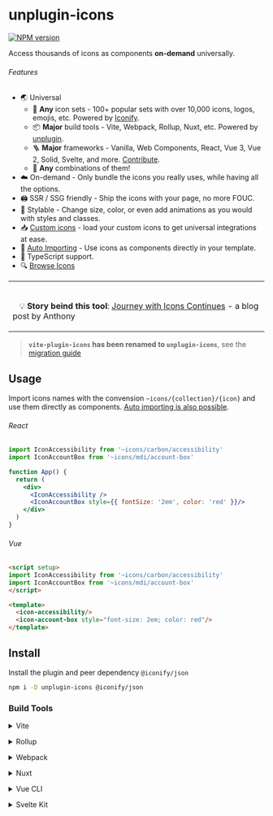 # unplugin-icons

[![NPM version](https://img.shields.io/npm/v/unplugin-icons?color=a1b858&label=)](https://www.npmjs.com/package/unplugin-icons)

Access thousands of icons as components **on-demand** universally.

###### Features

- 🌏 Universal
  - 🤹 **Any** icon sets - 100+ popular sets with over 10,000 icons, logos, emojis, etc. Powered by [Iconify](https://github.com/iconify/iconify).
  - 📦 **Major** build tools - Vite, Webpack, Rollup, Nuxt, etc. Powered by [unplugin](https://github.com/unjs/unplugin).
  - 🪜 **Major** frameworks - Vanilla, Web Components, React, Vue 3, Vue 2, Solid, Svelte, and more. [Contribute](./src/core/compiles).
  - 🍱 **Any** combinations of them!
- ☁️ On-demand - Only bundle the icons you really uses, while having all the options.
- 🖨 SSR / SSG friendly - Ship the icons with your page, no more FOUC.
- 🌈 Stylable - Change size, color, or even add animations as you would with styles and classes.
- 📥 [Custom icons](#custom-icons) - load your custom icons to get universal integrations at ease.
- 📲 [Auto Importing](#auto-importing) - Use icons as components directly in your template.
- 🦾 TypeScript support.
- 🔍 [Browse Icons](https://icones.js.org/)

<table><td><br>

&nbsp;&nbsp;&nbsp;💡 **Story beind this tool**: [Journey with Icons Continues](https://antfu.me/posts/journey-with-icons-continues) - a blog post by Anthony&nbsp;&nbsp;&nbsp;

</td></table>

> **`vite-plugin-icons` has been renamed to `unplugin-icons`**, see the [migration guide](#migrate-from-vite-plugin-icons)

## Usage

Import icons names with the convension `~icons/{collection}/{icon}` and use them directly as components. [Auto importing is also possible](#auto-importing).

###### React

```jsx
import IconAccessibility from '~icons/carbon/accessibility'
import IconAccountBox from '~icons/mdi/account-box'

function App() {
  return (
    <div>
      <IconAccessibility />
      <IconAccountBox style={{ fontSize: '2em', color: 'red' }}/>
    </div>
  )
}
```

###### Vue

```html
<script setup>
import IconAccessibility from '~icons/carbon/accessibility'
import IconAccountBox from '~icons/mdi/account-box'
</script>

<template>
  <icon-accessibility/>
  <icon-account-box style="font-size: 2em; color: red"/>
</template>
```

## Install

Install the plugin and peer dependency `@iconify/json`

```bash
npm i -D unplugin-icons @iconify/json
```

### Build Tools

<details>
<summary>Vite</summary><br>

```ts
// vite.config.ts
import Icons from 'unplugin-icons/vite'

export default defineConfig({
  plugins: [
    Icons({ /* options */ }),
  ],
})
```

<br></details>

<details>
<summary>Rollup</summary><br>

```ts
// rollup.config.js
import Icons from 'unplugin-icons/rollup'

export default {
  plugins: [
    Icons({ /* options */ }),
  ],
}
```

<br></details>


<details>
<summary>Webpack</summary><br>

```ts
// webpack.config.js
module.exports = {
  /* ... */
  plugins: [
    require('unplugin-icons/webpack')({ /* options */ })
  ]
}
```

<br></details>

<details>
<summary>Nuxt</summary><br>

```ts
// nuxt.config.js
export default {
  buildModules: [
    ['unplugin-icons/nuxt', { /* options */ }],
  ],
}
```

> This module works for both Nuxt 2 and [Nuxt Vite](https://github.com/nuxt/vite)

<br></details>

<details>
<summary>Vue CLI</summary><br>

```ts
// vue.config.js
module.exports = {
  configureWebpack: {
    plugins: [
      require('unplugin-icons/webpack')({ /* options */ }),
    ],
  },
}
```

<br></details>

<details>
<summary>Svelte Kit</summary><br>

```ts
// svelte.config.js
import preprocess from 'svelte-preprocess'
import Icons from 'unplugin-icons/vite'

/** @type {import('@sveltejs/kit').Config} */
const config = {
  // Consult https://github.com/sveltejs/svelte-preprocess
  // for more information about preprocessors
  preprocess: preprocess(),
  kit: {
    // hydrate the <div id="svelte"> element in src/app.html
    target: '#svelte',
    vite: {
      plugins: [
        Icons({
          compiler: 'svelte',
        }),
      ],
    },
  },
}

export default config
```

<details>
<summary>Svelte + Vite</summary><br>

Svelte support requires plugin dependency `@sveltejs/vite-plugin-svelte`:
```shell
npm i -D @sveltejs/vite-plugin-svelte
```

The `unplugin-icons` plugin should be configured on `vite.config.js` configuration file:

```ts
// vite.config.js
import { defineConfig } from 'vite'
import { svelte } from '@sveltejs/vite-plugin-svelte'
import Icons from 'unplugin-icons/vite'

export default defineConfig({
  plugins: [
    svelte(),
    Icons({
      compiler: 'svelte',
    }),
  ],
})
```

<br></details>

### Frameworks


<details>
<summary>Vue 3</summary><br>

Vue 3 support requires peer dependency `@vue/compiler-sfc`:

```bash
npm i -D @vue/compiler-sfc
```

```ts
Icons({ compiler: 'vue3' })
```

Type Declarations

```jsonc
// tsconfig.json
{ 
  "compilerOptions": {
    "types": [
      "unplugin-icons/types/vue",
    ]
  }
}
```

<br></details>


<details>
<summary>Vue 2</summary><br>

Vue 2 support requires peer dependency `vue-template-compiler`:

```bash
npm i -D vue-template-compiler
```

```ts
Icons({ compiler: 'vue2' })
```

Type Declarations

```jsonc
// tsconfig.json
{ 
  "compilerOptions": {
    "types": [
      "unplugin-icons/types/vue",
    ]
  }
}
```

<br></details>

<details>
<summary>React</summary><br>

JSX support requires peer dependency `@svgr/core`:

```bash
npm i -D @svgr/core
```

```ts
Icons({ compiler: 'jsx', jsx: 'react' })
```

Type Declarations

```jsonc
// tsconfig.json
{ 
  "compilerOptions": {
    "types": [
      "unplugin-icons/types/react",
    ]
  }
}
```

<br></details>


<details>
<summary>Preact</summary><br>

JSX support requires peer dependency `@svgr/core`:

```bash
npm i -D @svgr/core
```

```ts
Icons({ compiler: 'jsx', jsx: 'preact' })
```

Type Declarations

```jsonc
// tsconfig.json
{ 
  "compilerOptions": {
    "types": [
      "unplugin-icons/types/preact",
    ]
  }
}
```

<br></details>


<details>
<summary>Solid</summary><br>


```ts
Icons({ compiler: 'solid' })
```

Type Declarations

```jsonc
// tsconfig.json
{
  "compilerOptions": {
    "types": [
      "unplugin-icons/types/solid",
    ]
  }
}
```

<br></details>

<details>
<summary>Svelte</summary><br>


```ts
Icons({ compiler: 'svelte' })
```

Type Declarations

For Svelte Kit, on `src/global.d.ts` file:
```html
/// <reference types="@sveltejs/kit" />
/// <reference types="unplugin-icons/types/svelte" />
```

For Svelte + Vite, on `src/vite-env.d.ts` file:
```html
/// <reference types="svelte" />
/// <reference types="vite/client" />
/// <reference types="unplugin-icons/types/svelte" />
```

<br></details>

## Custom Icons

From v0.11, you can now load your own icons!

```ts
import { promises as fs } from 'fs'
// loader helpers
import { FileSystemIconLoader } from 'unplugin-icons/loaders' 

Icons({ 
  customCollections: {
    // key as the collection name
    'my-icons': {
      'account': '<svg><!-- ... --></svg>',
      // load your custom icon lazily
      'settings': () => fs.readFile('./path/to/my-icon.svg', 'utf-8'),
      /* ... */
    },
    'my-other-icons': async (iconName) => {
      // your custom loader here. Do whatever you want.
      // for example, fetch from a remote server: 
      return await fetch(`https://example.com/icons/${iconName}.svg`).then(res => res.text())
    },
    // a helper to load icons from the file system
    // files under `./assets/icons` with `.svg` extension will be loaded as it's file name
    'my-yet-other-icons': FileSystemIconLoader('./assets/icons'),
  }
})
```

Then use as

```ts
import IconAccount from '~icons/my-icons/account'
import IconFoo from '~icons/my-other-icons/foo'
import IconBar from '~icons/my-yet-other-icons/bar'
```

> 💡 SVG Authoring Tips:
> - To make your icons color adaptable, set `fill="currentColor"` for `stroke="currentColor"` in your SVG.
> - Leave the `height` and `width` unspecified, we will set them for you.

### Use with Resolver

When using with resolvers for auto-importing, you will need to tell it your custom collection names:

```ts
IconResolver({
  customCollections: [
    'my-icons',
    'my-other-icons',
    'my-yet-other-icons',
  ]
})
```

See the [Vue 3 + Vite example](./examples/vite-vue3/vite.config.ts).

## Migrate from `vite-plugin-icons`

`package.json`

```diff
{
  "devDependencies": {
-   "vite-plugin-icons": "*",
+   "unplugin-icons": "^0.7.0",
  }
}
```

`vite.config.json`

```diff
import Components from 'unplugin-components/vite'
- import Icons, { ViteIconsResolver } from 'vite-plugin-icons'
+ import Icons from 'unplugin-icons/vite'
+ import IconsResolver from 'unplugin-icons/resolver'

export default {
  plugins: [
    Vue(),
    Components({
      resolvers: IconsResolver(),
    }),
    Icons(),
  ],
}
```

`*` - imports usage

```diff
- import IconComponent from 'virtual:vite-icons/collection/name'
+ import IconComponent from '~icons/collection/name'
```

> You can still use `virtual:icons` prefix in Vite if you prefer, but it's not yet supported in Webpack, we are unifying it as a workaround in the docs.

## Options

You can set default styling for all icons. 
The following config shows the default values of each option:

```ts
Icons({
  scale: 1.2, // Scale of icons against 1em
  defaultStyle: '', // Style apply to icons
  defaultClass: '', // Class names apply to icons
  compiler: null, // 'vue2', 'vue3', 'jsx'
  jsx: 'react' // 'react' or 'preact'
})
```

## Auto Importing

<details>
<summary>Vue 2 & 3</summary><br>

Use with [`unplugin-vue-components`](https://github.com/antfu/unplugin-vue-components)

For example in Vite:

```js
// vite.config.js
import Vue from '@vitejs/plugin-vue'
import Icons from 'unplugin-icons/vite'
import IconsResolver from 'unplugin-icons/resolver'
import Components from 'unplugin-vue-components/vite'

export default {
  plugins: [
    Vue(),
    Components({
      resolvers: IconsResolver(),
    }),
    Icons(),
  ],
}
```

Then you can use any icons as you want without explicit importing. Only the used icons will be bundled.

```html
<template>
  <i-carbon-accessibility/>
  <i-mdi-account-box style="font-size: 2em; color: red"/>
</template>
```

</details>

<details>
<summary>React & Solid</summary><br>

Use with [`unplugin-auto-import`](https://github.com/antfu/unplugin-auto-import)

For example in Vite:

```js
// vite.config.js
import Icons from 'unplugin-icons/vite'
import IconsResolver from 'unplugin-icons/resolver'
import AutoImport from 'unplugin-auto-import/vite'

export default {
  plugins: [
    /* ... */
    AutoImport({
      resolvers: [
        IconsResolver({
          prefix: 'Icon',
          extension: 'jsx'
        })
      ],
    }),
    Icons({
      compiler: 'jsx' // or 'solid'
    }),
  ],
}
```

Then you can use any icons with the prefix `Icon` as you want without explicit importing. Type declarations will be generated on the fly.

```js
export function Component() {
  return (
    <div>
      <IconCarbonApps />
      <IconMdiAccountBox style="font-size: 2em; color: red"/>
    </div>
  )
}
```

</details>

### Name Conversion

When using component resolver, you have to follow the name conversion for icons to be properly inferred.

```
{prefix}-{collection}-{icon}
```

The `collection` field follows [Iconify's collection IDs](https://iconify.design/icon-sets/).

By default, the prefix is set to `i` while you can customize via config

```ts
IconsResolver({
  prefix: 'icon' // <--
})
```

```html
<template>
  <icon-mdi-account />
</template>
```

Non-prefix mode is also supported

```ts
IconsResolver({
  prefix: false, // <--
  // this is optional, default enabling all the collections supported by Iconify
  enabledCollections: ['mdi']
})
```

```vue
<template>
  <mdi-account />
</template>
```

## Sponsors

This project is part of my <a href='https://github.com/antfu-sponsors'>Sponsor Program</a>

<p align="center">
  <a href="https://cdn.jsdelivr.net/gh/antfu/static/sponsors.svg">
    <img src='https://cdn.jsdelivr.net/gh/antfu/static/sponsors.svg'/>
  </a>
</p>

## License

MIT License © 2020-PRESENT [Anthony Fu](https://github.com/antfu)
